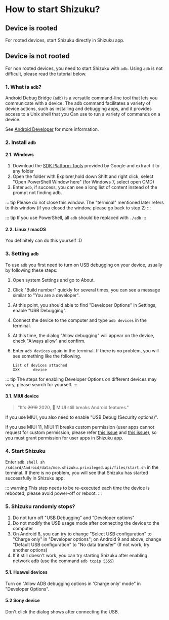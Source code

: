# How to start Shizuku?

## Device is rooted

For rooted devices, start Shizuku directly in Shizuku app.

## Device is not rooted

For non rooted devices, you need to start Shizuku with `adb`. Using `adb` is not difficult, please read the tutorial below.

### 1. What is `adb`?

Android Debug Bridge (`adb`) is a versatile command-line tool that lets you communicate with a device. The adb command facilitates a variety of device actions, such as installing and debugging apps, and it provides access to a Unix shell that you Can use to run a variety of commands on a device.

See [Android Developer](https://developer.android.com/studio/command-line/adb) for more information.

### 2. Install `adb`

#### 2.1. Windows

1. Download the [SDK Platform Tools](https://dl.google.com/android/repository/platform-tools-latest-windows.zip) provided by Google and extract it to any folder
2. Open the folder with Explorer,hold down Shift and right click, select "Open PowerShell Window here" (for Windows 7, select open CMD)
3. Enter `adb`, if success, you can see a long list of content instead of the prompt not finding adb.

::: tip
Please do not close this window. The "terminal" mentioned later refers to this window (if you closed the window, please go back to step 2)
:::

::: tip
If you use PowerShell, all `adb` should be replaced with `./adb`
:::

#### 2.2. Linux / macOS

You definitely can do this yourself :D

### 3. Setting `adb`

To use `adb` you first need to turn on USB debugging on your device, usually by following these steps:

1. Open system Settings and go to About.
2. Click "Build number" quickly for several times, you can see a message similar to "You are a developer".
3. At this point, you should able to find "Developer Options" in Settings,  enable "USB Debugging".
4. Connect the device to the computer and type `adb devices` in the terminal.
5. At this time, the dialog "Allow debugging" will appear on the device, check "Always allow" and confirm.
6. Enter `adb devices` again in the terminal. If there is no problem, you will see something like the following.

   ```
   List of devices attached
   XXX      device
   ```

::: tip
The steps for enabling Developer Options on different devices may vary, please search for yourself.
:::

#### 3.1. MIUI device

> "It's <del>2019</del> 2020, 💩 MIUI still breaks Android features."

If you use MIUI, you also need to enable "USB Debug (Security options)".

If you use MIUI 11, MIUI 11 breaks custom permission (user apps cannot request for custom permission, please refer [this issue](https://github.com/RikkaApps/Shizuku/issues/45) and [this issue](https://github.com/android-in-china/Compatibility/issues/16)), so you must grant permission for user apps in Shizuku app.

### 4. Start Shizuku

Enter `adb shell sh /sdcard/Android/data/moe.shizuku.privileged.api/files/start.sh` in the terminal. If there is no problem, you will see that Shizuku has started successfully in Shizuku app.

::: warning
This step needs to be re-executed each time the device is rebooted, please avoid power-off or reboot.
:::

### 5. Shizuku randomly stops?

1. Do not turn off "USB Debugging" and "Developer options"
2. Do not modify the USB usage mode after connecting the device to the computer
3. On Android 8, you can try to change "Select USB configuration" to "Charge only" in "Developer options"; on Android 9 and above, change "Default USB configuration" to "No data transfer" (If not work, try another options)
4. If it still doesn't work, you can try starting Shizuku after enabling network adb (use the command `adb tcpip 5555`)

#### 5.1. Huawei devices

Turn on "Allow ADB debugging options in 'Charge only' mode" in "Developer Options".

#### 5.2 Sony device

Don't click the dialog shows after connecting the USB.